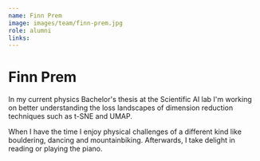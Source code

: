 ```yaml
---
name: Finn Prem
image: images/team/finn-prem.jpg
role: alumni
links:
---
```


# Finn Prem

In my current physics Bachelor's thesis at the Scientific AI lab I'm working on better understanding the loss landscapes of dimension reduction techniques such as t-SNE and UMAP.

When I have the time I enjoy physical challenges of a different kind like bouldering, dancing and mountainbiking. Afterwards, I take delight in reading or playing the piano.
